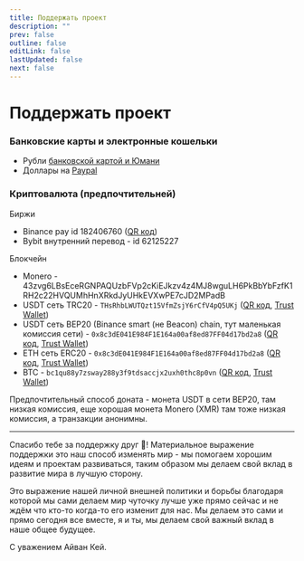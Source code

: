 ```yaml
---
title: Поддержать проект
description: ""
prev: false
outline: false
editLink: false
lastUpdated: false
next: false
---
```

# Поддержать проект

### Банковские карты и электронные кошельки

- Рубли [банковской картой и Юмани](https://yoomoney.ru/to/4100118416930245)
- Доллары на [Paypal](https://paypal.me/plibereco)

### Криптовалюта (предпочтительней)

Биржи

- Binance pay id 182406760 ([QR код](/img/crypto/donate_qr_binance.jpg))
- Bybit внутренний перевод - id 62125227

Блокчейн

- Monero - 43zvg6LBsEceRGNPAQUzbFVp2cKiEJkzv4z4MJ8wguLH6PkBbYbFzfK1RH2c22HVQUMhHnXRkdJyUHkEVXwPE7cJD2MPadB
- USDT сеть TRC20 - `THsRhbLWUTQzt15VfmZsjY6rCfV4pQ5UKj` ([QR код](/img/crypto/donate_qr_usdt_trc20.jpg), [Trust Wallet](https://link.trustwallet.com/send?coin=195&address=THsRhbLWUTQzt15VfmZsjY6rCfV4pQ5UKj&token_id=TR7NHqjeKQxGTCi8q8ZY4pL8otSzgjLj6t))
- USDT сеть BEP20 (Binance smart (не Beacon) chain, тут маленькая комиссия сети) - `0x8c3dE041E984F1E164a00af8ed87FF04d17bd2a8` ([QR код](/img/crypto/donate_qr_usdt_bep20.jpg), [Trust Wallet](https://link.trustwallet.com/send?coin=20000714&address=0x8c3dE041E984F1E164a00af8ed87FF04d17bd2a8&token_id=0x55d398326f99059fF775485246999027B3197955))
- ETH сеть ERC20 - `0x8c3dE041E984F1E164a00af8ed87FF04d17bd2a8` ([QR код](/img/crypto/donate_qr_eth_erc20.jpg), [Trust Wallet](https://link.trustwallet.com/send?coin=60&address=0x8c3dE041E984F1E164a00af8ed87FF04d17bd2a8))
- BTC - `bc1qu88y7zsway288y3f9tdsaccjx2uxh0thc8p0vn` ([QR код](/img/crypto/donate_qr_btc.jpg), [Trust Wallet](https://link.trustwallet.com/send?coin=0&address=bc1qu88y7zsway288y3f9tdsaccjx2uxh0thc8p0vn))

Предпочтительный способ доната - монета USDT в сети BEP20, там низкая комиссия, еще хорошая монета Monero (XMR) там тоже низкая комиссия, а транзакции анонимны.

---

Спасибо тебе за поддержку друг 🤝! Материальное выражение поддержки это наш способ
изменять мир - мы помогаем хорошим идеям и проектам развиваться, таким образом
мы делаем свой вклад в развитие мира в лучшую сторону.

Это выражение нашей личной внешней политики и борьбы благодаря которой мы сами
делаем мир чуточку лучше уже прямо сейчас и не ждём что кто-то когда-то
его изменит для нас. Мы делаем это сами и прямо сегодня все вместе, я и ты,
мы делаем свой важный вклад в наше общее будущее.

С уважением Айван Кей.
